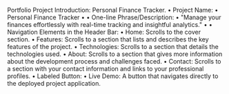 Portfolio Project Introduction: Personal Finance Tracker.
•  Project Name:
•	Personal Finance Tracker
•  •  One-line Phrase/Description:
•	"Manage your finances effortlessly with real-time tracking and insightful analytics."
•  •  Navigation Elements in the Header Bar:
•	Home: Scrolls to the cover section.
•	Features: Scrolls to a section that lists and describes the key features of the project.
•	Technologies: Scrolls to a section that details the technologies used.
•	About: Scrolls to a section that gives more information about the development process and challenges faced.
•	Contact: Scrolls to a section with your contact information and links to your professional profiles.
•  Labeled Button:
•	Live Demo: A button that navigates directly to the deployed project application.


